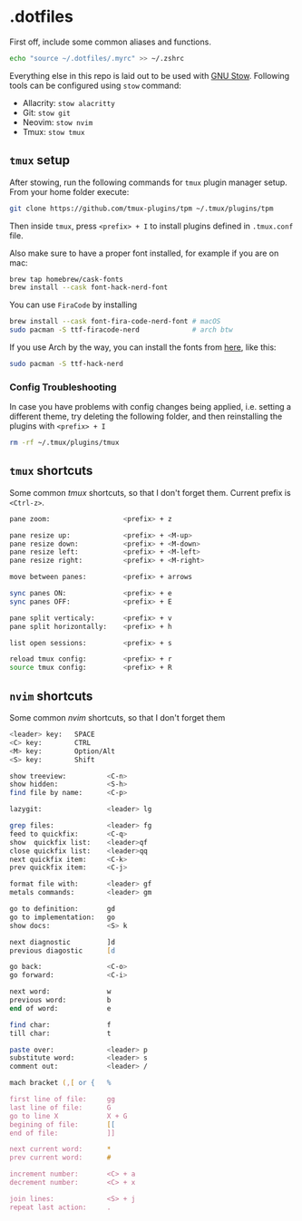 # .dotfiles

First off, include some common aliases and functions.

```zsh
echo "source ~/.dotfiles/.myrc" >> ~/.zshrc
```

Everything else in this repo is laid out to be used with [GNU Stow](https://www.gnu.org/software/stow/). Following tools can be configured using `stow` command:

- Allacrity: `stow alacritty`
- Git: `stow git`
- Neovim: `stow nvim`
- Tmux: `stow tmux`

## `tmux` setup

After stowing, run the following commands for `tmux` plugin manager setup. From your home folder execute:

```zsh
git clone https://github.com/tmux-plugins/tpm ~/.tmux/plugins/tpm
```

Then inside `tmux`, press `<prefix> + I` to install plugins defined in `.tmux.conf` file.

Also make sure to have a proper font installed, for example if you are on mac:

```zsh
brew tap homebrew/cask-fonts
brew install --cask font-hack-nerd-font
```

You can use `FiraCode` by installing

```zsh
brew install --cask font-fira-code-nerd-font # macOS
sudo pacman -S ttf-firacode-nerd             # arch btw
```

If you use Arch by the way, you can install the fonts from [here](https://archlinux.org/groups/any/nerd-fonts/), like this:

```zsh
sudo pacman -S ttf-hack-nerd
```

### Config Troubleshooting

In case you have problems with config changes being applied, i.e. setting a different theme, try deleting the following folder, and then reinstalling the plugins with `<prefix> + I` 

```zsh
rm -rf ~/.tmux/plugins/tmux 
```

## `tmux` shortcuts

Some common _tmux_ shortcuts, so that I don't forget them. Current prefix is `<Ctrl-z>`.

```zsh
pane zoom:                  <prefix> + z

pane resize up:             <prefix> + <M-up>
pane resize down:           <prefix> + <M-down>
pane resize left:           <prefix> + <M-left>
pane resize right:          <prefix> + <M-right>

move between panes:         <prefix> + arrows

sync panes ON:              <prefix> + e
sync panes OFF:             <prefix> + E

pane split verticaly:       <prefix> + v
pane split horizontally:    <prefix> + h

list open sessions:         <prefix> + s

reload tmux config:         <prefix> + r
source tmux config:         <prefix> + R
```

## `nvim` shortcuts

Some common _nvim_ shortcuts, so that I don't forget them

```zsh
<leader> key:   SPACE
<C> key:        CTRL
<M> key:        Option/Alt
<S> key:        Shift

show treeview:          <C-n>
show hidden:            <S-h>
find file by name:      <C-p>

lazygit:                <leader> lg

grep files:             <leader> fg
feed to quickfix:       <C-q>
show  quickfix list:    <leader>qf
close quickfix list:    <leader>qq
next quickfix item:     <C-k>
prev quickfix item:     <C-j>

format file with:       <leader> gf
metals commands:        <leader> gm

go to definition:       gd
go to implementation:   go
show docs:              <S> k

next diagnostic         ]d
previous diagostic      [d

go back:                <C-o>
go forward:             <C-i>

next word:              w
previous word:          b
end of word:            e

find char:              f
till char:              t

paste over:             <leader> p
substitute word:        <leader> s
comment out:            <leader> /

mach bracket (,[ or {   %

first line of file:     gg
last line of file:      G
go to line X            X + G
begining of file:       [[
end of file:            ]]

next current word:      *
prev current word:      #

increment number:       <C> + a
decrement number:       <C> + x

join lines:             <S> + j
repeat last action:     .
```

